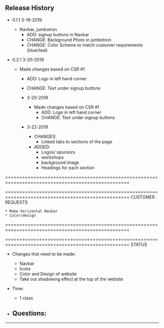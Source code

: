 ## Release History

* 0.1.1 3-18-2019
    * Navbar, jumbotron
      * ADD: signup buttons in Navbar
      * CHANGE:  Background Photo in jumbotron
      * CHANGE: Color Scheme to match customer requirements (blue/teal)

* 0.2.1 3-20-2019
    * Made changes based on CSR #1
      *  ADD: Logo in left hand corner
      *  CHANGE: Text under signup buttons

      * 3-20-2019
          * Made changes based on CSR #1
            *  ADD: Logo in left hand corner
            *  CHANGE: Text under signup buttons

      * 3-22-2019
          * CHANGES:
              * Linked tabs to sections of the page
          * ADDED:
              * Logos/ sponsors
              * workshops
              * background image
              * Headings for each section


==================================================================================================

==================================================================================================
CUSTOMER REQUESTS

    * Make horizontal Navbar
    * Color/design





==================================================================================================

==================================================================================================
STATUS

  * Changes that need to be made:
    * Navbar
    * Icons
    * Color and Design of website
    * Take out shadowing effect at the top of the website

  * Time:
    * 1 class

  * Questions:
    --
-------------------------------------------------------------------------------------------------------
